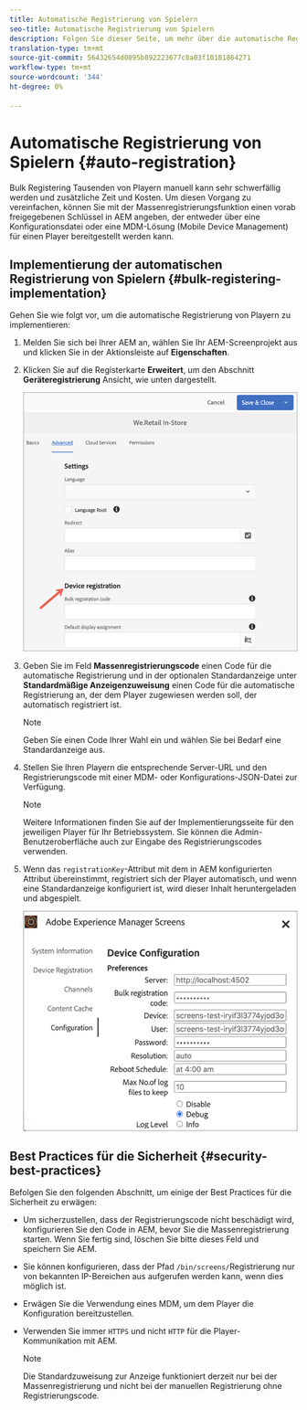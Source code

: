 ```yaml
---
title: Automatische Registrierung von Spielern
seo-title: Automatische Registrierung von Spielern
description: Folgen Sie dieser Seite, um mehr über die automatische Registrierung von Spielern mit AMS/On-Prem-Bildschirmen zu erfahren.
translation-type: tm+mt
source-git-commit: 56432654d0895b892223677c8a03f10181864271
workflow-type: tm+mt
source-wordcount: '344'
ht-degree: 0%

---
```



# Automatische Registrierung von Spielern {#auto-registration}

Bulk Registering Tausenden von Playern manuell kann sehr schwerfällig werden und zusätzliche Zeit und Kosten. Um diesen Vorgang zu vereinfachen, können Sie mit der Massenregistrierungsfunktion einen vorab freigegebenen Schlüssel in AEM angeben, der entweder über eine Konfigurationsdatei oder eine MDM-Lösung (Mobile Device Management) für einen Player bereitgestellt werden kann.

## Implementierung der automatischen Registrierung von Spielern {#bulk-registering-implementation}

Gehen Sie wie folgt vor, um die automatische Registrierung von Playern zu implementieren:

1. Melden Sie sich bei Ihrer AEM an, wählen Sie Ihr AEM-Screenprojekt aus und klicken Sie in der Aktionsleiste auf **Eigenschaften**.
1. Klicken Sie auf die Registerkarte **Erweitert**, um den Abschnitt **Geräteregistrierung** Ansicht, wie unten dargestellt.

   ![image](/help/user-guide/assets/auto-registration/auto-register1.png)

1. Geben Sie im Feld **Massenregistrierungscode** einen Code für die automatische Registrierung und in der optionalen Standardanzeige unter **Standardmäßige Anzeigenzuweisung** einen Code für die automatische Registrierung an, der dem Player zugewiesen werden soll, der automatisch registriert ist.
   >[!NOTE]
   >Geben Sie einen Code Ihrer Wahl ein und wählen Sie bei Bedarf eine Standardanzeige aus.
1. Stellen Sie Ihren Playern die entsprechende Server-URL und den Registrierungscode mit einer MDM- oder Konfigurations-JSON-Datei zur Verfügung.

   >[!NOTE]
   >Weitere Informationen finden Sie auf der Implementierungsseite für den jeweiligen Player für Ihr Betriebssystem. Sie können die Admin-Benutzeroberfläche auch zur Eingabe des Registrierungscodes verwenden.

1. Wenn das `registrationKey`-Attribut mit dem in AEM konfigurierten Attribut übereinstimmt, registriert sich der Player automatisch, und wenn eine Standardanzeige konfiguriert ist, wird dieser Inhalt heruntergeladen und abgespielt.

   ![image](/help/user-guide/assets/auto-registration/auto-register2.png)

## Best Practices für die Sicherheit {#security-best-practices}

Befolgen Sie den folgenden Abschnitt, um einige der Best Practices für die Sicherheit zu erwägen:

* Um sicherzustellen, dass der Registrierungscode nicht beschädigt wird, konfigurieren Sie den Code in AEM, bevor Sie die Massenregistrierung starten. Wenn Sie fertig sind, löschen Sie bitte dieses Feld und speichern Sie AEM.

* Sie können konfigurieren, dass der Pfad `/bin/screens/`Registrierung nur von bekannten IP-Bereichen aus aufgerufen werden kann, wenn dies möglich ist.

* Erwägen Sie die Verwendung eines MDM, um dem Player die Konfiguration bereitzustellen.

* Verwenden Sie immer `HTTPS` und nicht `HTTP` für die Player-Kommunikation mit AEM.

   >[!NOTE]
   >Die Standardzuweisung zur Anzeige funktioniert derzeit nur bei der Massenregistrierung und nicht bei der manuellen Registrierung ohne Registrierungscode.